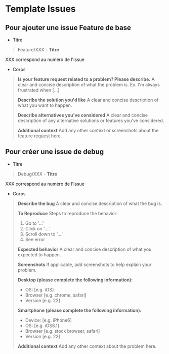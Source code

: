 # Template Issues

## Pour ajouter une issue Feature de base

* Titre

> Feature/XXX - **Titre**

XXX correspond au numéro de l'issue

* Corps

> **Is your feature request related to a problem? Please describe.**
> A clear and concise description of what the problem is. Ex. I'm always frustrated when [...]
>
> **Describe the solution you'd like**
> A clear and concise description of what you want to happen.
>
> **Describe alternatives you've considered**
> A clear and concise description of any alternative solutions or features you've considered.
>
> **Additional context**
> Add any other context or screenshots about the feature request here.

##  Pour créer une issue de debug

* Titre

> Debug/XXX - **Titre**

XXX correspond au numéro de l'issue

* Corps

>**Describe the bug**
> A clear and concise description of what the bug is.
>
> **To Reproduce**
> Steps to reproduce the behavior:
> 1. Go to '...'
> 2. Click on '....'
> 3. Scroll down to '....'
> 4. See error
>
> **Expected behavior**
> A clear and concise description of what you expected to happen.
>
> **Screenshots**
> If applicable, add screenshots to help explain your problem.
>
> **Desktop (please complete the following information):**
> - OS: [e.g. iOS]
> - Browser [e.g. chrome, safari]
> - Version [e.g. 22]
>
> **Smartphone (please complete the following information):**
> - Device: [e.g. iPhone6]
> - OS: [e.g. iOS8.1]
> - Browser [e.g. stock browser, safari]
> - Version [e.g. 22]
>
> **Additional context**
> Add any other context about the problem here.
